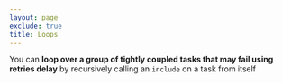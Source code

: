 ```yaml
---
layout: page
exclude: true
title: Loops
---
```


You can **loop over a group of tightly coupled tasks that may fail using retries delay** by recursively calling an `include` on a task from itself
<!--stackedit_data:
eyJoaXN0b3J5IjpbLTEwMTAzMzQ0NzEsMTIwNDk3NTEyOV19
-->